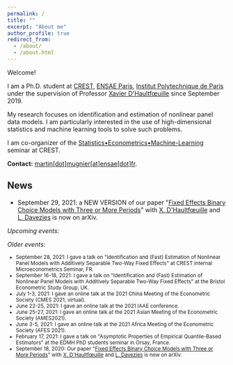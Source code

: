 ```yaml
---
permalink: /
title: ""
excerpt: "About me"
author_profile: true
redirect_from: 
  - /about/
  - /about.html
---
```


Welcome!

I am a Ph.D. student at [CREST](http://crest.science/), [ENSAE Paris](https://www.ensae.fr/), [Institut Polytechnique de Paris](https://www.ip-paris.fr/) under the supervision of Professor [Xavier D'Haultfœuille](https://faculty.crest.fr/xdhaultfoeuille/) since September 2019. 

My research focuses on identification and estimation of nonlinear panel data models. I am particularly interested in the use of high-dimensional statistics and machine learning tools to solve such problems.

I am co-organizer of the [Statistics•Econometrics•Machine-Learning](https://statecoml.github.io/) seminar at CREST.

**Contact:** [martin[dot]mugnier[at]ensae[dot]fr](mailto:martin.mugnier@ensae.fr).

## News
- September 29, 2021: a NEW VERSION of our paper "[Fixed Effects Binary Choice Models with Three or More Periods](https://arxiv.org/abs/2009.08108)" with [X. D'Haultfœuille](https://faculty.crest.fr/xdhaultfoeuille/) and [L. Davezies](http://www.crest.fr/ses.php?user=2986) is now on arXiv.


*Upcoming events:*

*Older events:*
<small>
- September 28, 2021: I gave a talk on "Identification and (Fast) Estimation of Nonlinear Panel Models with Additively Separable Two-Way Fixed Effects" at CREST internal Microeconometrics Seminar, FR.
- September 16-18, 2021: I gave a talk on "Identification and (Fast) Estimation of Nonlinear Panel Models with Additively Separable Two-Way Fixed Effects" at the Bristol Econometric Study Group, UK.
- July 1-3, 2021: I gave an online talk at the 2021 China Meeting of the Econometric Society (CMES 2021, virtual).
- June 22-25, 2021: I gave an online talk at the 2021 IAAE conference.
- June 25-27, 2021: I gave an online talk at the 2021 Asian Meeting of the Econometric Society (AMES2021).
- June 3-5, 2021: I gave an online talk at the 2021 Africa Meeting of the Econometric Society (AFES 2021).
- February 17, 2021: I gave a talk on "Asymptotic  Properties  of  Empirical  Quantile-Based Estimators" at the EDMH PhD students seminar in Orsay, France.
- September 18, 2020: Our paper "[Fixed Effects Binary Choice Models with Three or More Periods](https://arxiv.org/abs/2009.08108)" with [X. D'Haultfœuille](https://faculty.crest.fr/xdhaultfoeuille/) and [L. Davezies](http://www.crest.fr/ses.php?user=2986) is now on arXiv.
</small>
